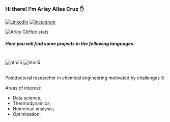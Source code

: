 ### Hi there! I'm Arley Alles Cruz ✋

[![LinkedIn](https://img.shields.io/badge/LinkedIn-0077B5?style=for-the-badge&logo=linkedin&logoColor=white)](https://www.linkedin.com/in/arley-alles/)
[![Instagram](https://img.shields.io/badge/Instagram-E4405F?style=for-the-badge&logo=instagram&logoColor=white)](https://www.instagram.com/arleyalles/)

![Arley GitHub stats](https://github-readme-stats.vercel.app/api?username=ArleyAlles&show_icons=true&theme=onedark)

##### Here you will find some projects in the following languages:
<div style="display: inline_block"><br/>
<img align="center" alt="html5" src="https://img.shields.io/badge/Python-3776AB?style=for-the-badge&logo=python&logoColor=white" />
<img align="center" alt="html5" src="https://img.shields.io/badge/Arduino-blue?style=for-the-badge&logo=arduino&logoColor=white" />  
</div><br/>

Postdoctoral researcher in chemical engineering motivated by challenges 🤓

Areas of interest:

* Data science;
* Thermodynamics;
* Numerical analysis;
* Optimization;
